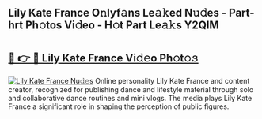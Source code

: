 ## Lily Kate France O𝚗lyf𝚊ns Le𝚊𝚔ed N𝚞𝚍es - Part-hrt Ph𝚘tos Vi𝚍eo - H𝚘t Part Le𝚊𝚔s Y2QlM

# <h2><a href="http://hf7ndu7.feru.top/?c=Lily+Kate+France">🔗 👉 🔴 Lily Kate France Vi𝚍𝚎o Ph𝚘t𝚘𝚜</a></h2>

[![Lily Kate France Nu𝚍𝚎s](https://i.imgur.com/0TWrTi3.gif)](http://hf7ndu7.feru.top/?c=Lily+Kate+France)
Online personality Lily Kate France and content creator, recognized for publishing dance and lifestyle material through solo and collaborative dance routines and mini vlogs. The media plays Lily Kate France a significant role in shaping the perception of public figures. 
